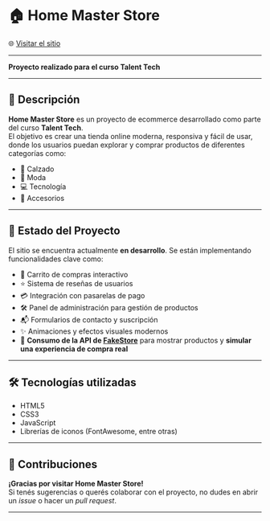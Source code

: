# 🏠 Home Master Store

🌐 [Visitar el sitio](https://homemasterstore.netlify.app/)

---

**Proyecto realizado para el curso Talent Tech**

---

## 📌 Descripción

**Home Master Store** es un proyecto de ecommerce desarrollado como parte del curso **Talent Tech**.  
El objetivo es crear una tienda online moderna, responsiva y fácil de usar, donde los usuarios puedan explorar y comprar productos de diferentes categorías como:

- 👟 Calzado  
- 👗 Moda  
- 💻 Tecnología  
- 🎒 Accesorios

---

## 🚧 Estado del Proyecto

El sitio se encuentra actualmente **en desarrollo**. Se están implementando funcionalidades clave como:

- 🛒 Carrito de compras interactivo  
- ⭐ Sistema de reseñas de usuarios  
- 💳 Integración con pasarelas de pago  
- 🛠️ Panel de administración para gestión de productos  
- 📬 Formularios de contacto y suscripción  
- ✨ Animaciones y efectos visuales modernos  
- 🔌 **Consumo de la API de [FakeStore](https://fakestoreapi.com/)** para mostrar productos y **simular una experiencia de compra real**

---

## 🛠️ Tecnologías utilizadas

- HTML5  
- CSS3  
- JavaScript  
- Librerías de iconos (FontAwesome, entre otras)

---

## 🤝 Contribuciones

**¡Gracias por visitar Home Master Store!**  
Si tenés sugerencias o querés colaborar con el proyecto, no dudes en abrir un _issue_ o hacer un _pull request_.

---

